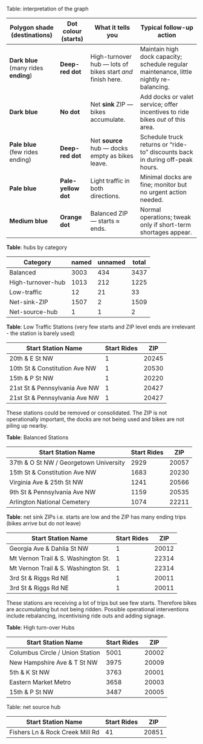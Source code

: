 Table: interpretation of the graph

| Polygon shade (destinations) | Dot colour (starts) | What it tells you                                   | Typical follow-up action                                                               |
|------------------------------|---------------------------|----------------------------------------------------|----------------------------------------------------------------------------------------|
| **Dark blue**<br>(many rides **ending**) | **Deep-red dot**          | High-turnover hub — lots of bikes start *and* finish here. | Maintain high dock capacity; schedule regular maintenance, little nightly re-balancing. |
| **Dark blue** | **No dot**                | Net **sink** ZIP — bikes accumulate.               | Add docks or valet service; offer incentives to ride bikes *out* of this area.         |
| **Pale blue**<br>(few rides ending) | **Deep-red dot**          | Net **source** hub — docks empty as bikes leave.   | Schedule truck returns or “ride-to” discounts back in during off-peak hours.           |
| **Pale blue** | **Pale-yellow dot**       | Light traffic in both directions.                  | Minimal docks are fine; monitor but no urgent action needed.                           |
| **Medium blue** | **Orange dot**            | Balanced ZIP — starts ≈ ends.                      | Normal operations; tweak only if short-term shortages appear.                          |



**Table**: hubs by category

|Category     |named  |unnamed|total|
|-------------|-------|-------|-----|
|Balanced     |3003   |434    |3437 |
|High-turnover-hub|1013   |212    |1225 |
|Low-traffic  |12     |21     |33   |
|Net-sink-ZIP |1507   |2      |1509 |
|Net-source-hub|1      |1      |2    |

**Table**: Low Traffic Stations (very few starts and ZIP level ends are irrelevant - the station is barely used)

| Start Station Name                    | Start Rides | ZIP   |
|--------------------------------------|-------------|--------|
| 20th & E St NW                        | 1           | 20245 |
| 10th St & Constitution Ave NW        | 1           | 20530 |
| 15th & P St NW                        | 1           | 20220 |
| 21st St & Pennsylvania Ave NW        | 1           | 20427 |
| 21st St & Pennsylvania Ave NW        | 1           | 20427 |

These stations could be removed or consolidated. The ZIP is not operationally important, the docks are not being used and bikes are not piling up nearby.

**Table**: Balanced Stations

| Start Station Name                        | Start Rides | ZIP   |
|------------------------------------------|-------------|--------|
| 37th & O St NW / Georgetown University    | 2929        | 20057 |
| 15th St & Constitution Ave NW            | 1683        | 20230 |
| Virginia Ave & 25th St NW                | 1241        | 20566 |
| 9th St & Pennsylvania Ave NW             | 1159        | 20535 |
| Arlington National Cemetery              | 1074        | 22211 |


**Table**: net sink ZIPs i.e. starts are low and the ZIP has many ending trips (bikes arrive but do not leave)

| Start Station Name                         | Start Rides | ZIP   |
|-------------------------------------------|-------------|--------|
| Georgia Ave & Dahlia St NW                | 1           | 20012 |
| Mt Vernon Trail & S. Washington St.       | 1           | 22314 |
| Mt Vernon Trail & S. Washington St.       | 1           | 22314 |
| 3rd St & Riggs Rd NE                      | 1           | 20011 |
| 3rd St & Riggs Rd NE                      | 1           | 20011 |

These stations are receiving a lot of trips but see few starts. Therefore bikes are accumulating but not being ridden. Possible operational interventions include rebalancing, incentivising ride outs and adding signage.


**Table**: High turn-over Hubs

| Start Station Name                     | Start Rides | ZIP   |
|----------------------------------------|-------------|--------|
| Columbus Circle / Union Station        | 5001        | 20002 |
| New Hampshire Ave & T St NW            | 3975        | 20009 |
| 5th & K St NW                          | 3763        | 20001 |
| Eastern Market Metro                   | 3658        | 20003 |
| 15th & P St NW                         | 3487        | 20005 |


Table: net source hub

| Start Station Name                        | Start Rides | ZIP   |
|------------------------------------------|-------------|--------|
| Fishers Ln & Rock Creek Mill Rd          | 41          | 20851 |
